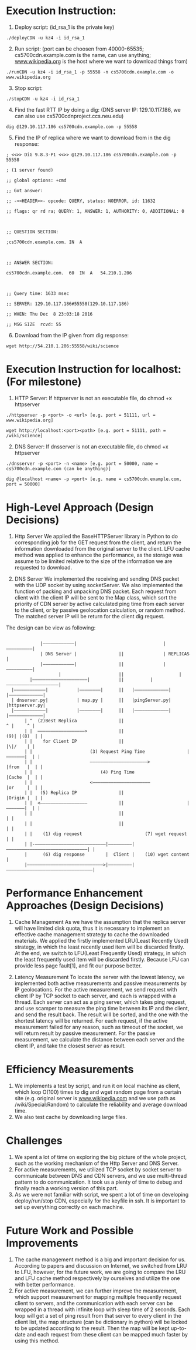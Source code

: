 # Execution Instruction:
1) Deploy script: (id_rsa_1 is the private key)
```
./deployCDN -u kz4 -i id_rsa_1
```
2) Run script: (port can be choosen from 40000-65535; cs5700cdn.example.com is the name, can use anything; www.wikipedia.org is the host where we want to download things from)
```
./runCDN -u kz4 -i id_rsa_1 -p 55558 -n cs5700cdn.example.com -o www.wikipedia.org
```
3) Stop script:
```
./stopCDN -u kz4 -i id_rsa_1
```

4) Find the fast RTT IP by doing a dig: (DNS server IP: 129.10.117.186, we can also use cs5700cdnproject.ccs.neu.edu)
```
dig @129.10.117.186 cs5700cdn.example.com -p 55558
```

5) Find the IP of replica where we want to download from in the dig response:
```
; <<>> DiG 9.8.3-P1 <<>> @129.10.117.186 cs5700cdn.example.com -p 55558

; (1 server found)

;; global options: +cmd

;; Got answer:

;; ->>HEADER<<- opcode: QUERY, status: NOERROR, id: 11632

;; flags: qr rd ra; QUERY: 1, ANSWER: 1, AUTHORITY: 0, ADDITIONAL: 0



;; QUESTION SECTION:

;cs5700cdn.example.com.	IN	A



;; ANSWER SECTION:

cs5700cdn.example.com.	60	IN	A	54.210.1.206



;; Query time: 1633 msec

;; SERVER: 129.10.117.186#55558(129.10.117.186)

;; WHEN: Thu Dec  8 23:03:18 2016

;; MSG SIZE  rcvd: 55
```

6) Download from the IP given from dig response:
```
wget http://54.210.1.206:55558/wiki/science
```

# Execution Instruction for localhost: (For milestone)
1) HTTP Server:
If httpserver is not an executable file, do chmod +x httpserver

```
./httpserver -p <port> -o <url> [e.g. port = 51111, url = www.wikipedia.org]
```
```
wget http://localhost:<port><path> [e.g. port = 51111, path = /wiki/science]
```

2) DNS Server:
If dnsserver is not an executable file, do chmod +x httpserver
```
./dnsserver -p <port> -n <name> [e.g. port = 50000, name = cs5700cdn.example.com (can be anything)]
```
```
dig @localhost <name> -p <port> [e.g. name = cs5700cdn.example.com, port = 50000]
```

# High-Level Approach (Design Decisions)
1) Http Server
We applied the BaseHTTPServer library in Python to do corresponding job for the GET request from the client, and return the information downloaded from the original server to the client. LFU cache method was applied to enhance the performance, as the storage was assume to be limited relative to the size of the information we are requested to download.

2) DNS Server
We implemented the receiving and sending DNS packet with the UDP socket by using socketServer. We also implemented the function of packing and unpacking DNS packet. Each request from client with the client IP will be sent to the Map class, which sort the priority of CDN server by active calculated ping time from each server to the client, or by passive geolocation calculation, or random method. The matched server IP will be return for the client dig request.

The design can be view as following:
```

             |————————————|                                 |——————————|
             | DNS Server |                ||               | REPLICAS |
             |————————————|                ||               |——————————|
                    |                      ||                     |
         |—————————————————————|           ||          |————————————————————|
  |————————————|           |————————|      ||   |—————————————|       |—————————————|
  | dnserver.py|           | map.py |      ||   |pingServer.py|       |httpserver.py|
  |————————————|           |————————|      ||   |—————————————|       |—————————————|
       | ^  (2)Best Replica                ||                           ^ |     ^ |
       | |  ——————————————————>            ||                        (9)| |(8)  | |
       | |    for Client IP                ||                           |\|/    | |
       | |                      (3) Request Ping Time                |———————|  | |
       | |                      ——————————————————————>              |from   |  | |
       | |                          (4) Ping Time                    |Cache  |  | |
       | |                      <——————————————————————              |or     |  | |
       | |   (5) Replica IP                ||                        |Origin |  | |
       | |  <——————————————————            ||                        |———————|  | |
       | |                                 ||                                   | |
       | |                                 ||                                   | |
       | |    (1) dig request                        (7) wget request           | |
       | |-———————————————————————————|—————————|———————————————————————————————| |
       |      (6) dig response        |  Client |    (10) wget content            |
       |—————————————————————————————>|—————————|—————————————————————————————————|
```

# Performance Enhancement Approaches (Design Decisions)
1. Cache Management
As we have the assumption that the replica server will have limited disk quota, thus it is necessary to implement an effective cache management strategy to cache the downloaded materials. We applied the firstly implemented LRU(Least Recently Used) strategy, in which the least recently used item will be discarded firstly. At the end, we switch to LFU(Least  Frequently Used) strategy, in which the least frequently used item will be discarded firstly. Because LFU can provide less page fault[1], and fit our purpose better.

2. Latency Measurement
To locate the server with the lowest latency, we implemented both active measurements and passive measurements by IP geolocations. For the active measurement, we send request with client IP by TCP socket to each server, and each is wrapped with a thread. Each server can act as a ping server, which takes ping request, and use scamper to measure the ping time between its IP and the client, and send the result back. The result will be sorted, and the one with the shortest latency will be returned. For each request, if the active measurement failed for any reason, such as timeout of the socket, we will return result by passive measurement. For the passive measurement, we calculate the distance between each server and the client IP, and take the closest server as result.

# Efficiency Measurements
1. We implements a test by script, and run it on local machine as client, which loop O(100) times to dig and wget random page from a certain site (e.g. original server is www.wikipedia.com and we use path as /wiki/Special:Random) to calculate the reliability and average download time.
2. We also test cache by downloading large files.

# Challenges
1. We spent a lot of time on exploring the big picture of the whole project, such as the working mechanism of the Http Server and DNS Server.
2. For active measurements, we utilized TCP socket by socket server to communicate between DNS and CDN servers, and we use multi-thread pattern to do communication. It took us a plenty of time to debug and finally reach a working version of this part.
3. As we were not familiar with script, we spent a lot of time on developing deploy/run/stop CDN, especially for the keyfile in ssh. It is important to set up everything correctly on each machine.

# Future Work and Possible Improvements
1. The cache management method is a big and important decision for us. According to papers and discussion on Internet, we switched from LRU to LFU, however, for the future work, we are going to compare the LRU and LFU cache method respectively by ourselves and utilize the one with better performance.
2. For active measurement, we can further improve the measurement, which support measurement for mapping multiple frequently request client to servers, and the communication with each server can be wrapped in a thread with infinite loop with sleep time of 2 seconds. Each loop will get a set of ping result from that server to every client in the client list, the map structure (can be dictionary in python) will be locked to be updated according to the result. Then the map will be kept up-to-date and each request from these client can be mapped much faster by using this method.